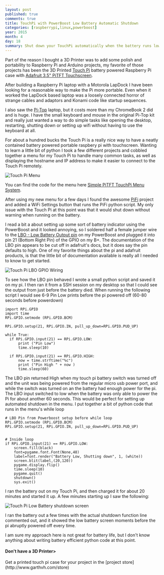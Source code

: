 ```yaml
---
layout: post
published: true
comments: true
title: TouchPi with PowerBoost Low Battery Automatic Shutdown
categories: [raspberrypi,linux,powerboost]
year: 2015
month: 4
day: 18
summary: Shut down your TouchPi automatically when the battery runs low.
---
```


Part of the reason I bought a 3D Printer was to add some polish and portability to Raspberry Pi and Arduino projects, my favorite of those projects has been the 3D Printed [Touch Pi](https://learn.adafruit.com/touch-pi-portable-raspberry-pi) battery powered Raspberry Pi case with [Adafruit 3.5" PiTFT Touchscreen](http://www.adafruit.com/products/2097).

After building a Raspberry Pi laptop with a Motorola LapDock I have been looking for a reasonable way to make the Pi more portable.  Even when it worked the LapDock based laptop was a loosely connected horror of strange cables and adaptors and Konami code like startup sequences.

I also saw the [Pi-Top](http://www.pi-top.com/product) laptop, but it costs more than my ChromeBook 2 did and is huge.  I have the small keyboard and mouse in the original Pi-Top kit and really just wanted a way to do simple tasks like opening the desktop, restarting, shutting down or setting up wifi without having to use the keyboard at all.

For about a hundred bucks the Touch Pi is a really nice way to have a neatly contained battery powered portable raspbery pi with touchscreen.  Wanting to learn a little bit of python I took a few different projects and cobbled together a menu for my Touch Pi to handle many common tasks, as well as displaying the hostname and IP address to make it easier to connect to the Touch Pi remotely.

<img alt="Touch Pi Menu" src="http://garthvh.com/assets/img/touchpi/menu_touchpi.jpg" class="img-responsive img-rounded" />

You can find the code for the menu here [Simple PiTFT TouchPi Menu System](https://github.com/garthvh/pitftmenu).

After using my new menu for a few days I found the awesome [PiFi](https://github.com/vicwomg/pifi.py) project and added a WiFi Settings button that runs the PiFi python script. My only issue with the Touch Pi at this point was that it would shut down without warning when running on the battery.

I read a bit a about setting up some sort of battery indicator using the PowerBoost and it looked annoying, so I soldered half a female jumper wire to the [LBO - Low Battery Output pin](https://learn.adafruit.com/adafruit-powerboost-500-plus-charger/pinouts) on my PowerBoost and plugged it into pin 21 (Bottom Right Pin) of the GPIO on my B+. The documentation of the LBO pin appears to be cut off in adafruit's docs, but it does say the pin defaults to high. One of my favorite things about the pi and adafruit products, is that the little bit of documentation available is really all I needed to know to get started.

<img alt="Touch Pi LBO GPIO Wiring" src="http://garthvh.com/assets/img/touchpi/menu_touchpi_3.jpg" class="img-responsive img-rounded" />

To see how the LBO pin behaved I wrote a small python script and saved it on my pi.  I then ran it from a SSH session on my desktop so that I could see the output from just before the battery died. When running the following script I would see 6-9 Pin Low prints before the pi powered off (60-80 seconds before powerdown)

    import RPi.GPIO
    import time
    RPi.GPIO.setmode (RPi.GPIO.BCM)

    RPi.GPIO.setup(21, RPi.GPIO.IN, pull_up_down=RPi.GPIO.PUD_UP)

    while True:
      if RPi.GPIO.input(21) == RPi.GPIO.LOW:
          print ("Pin Low")
          time.sleep(10)

      if RPi.GPIO.input(21) == RPi.GPIO.HIGH:
          now = time.strftime("%c")
          print ("Pin High " + now )
          time.sleep(60)

The LBO pin returned High when my touch pi battery switch was turned off and the unit was being powered from the regular micro usb power port, and while the switch was turned on an the battery had enough power for the pi.  The LBO input switched to low when the battery was only able to power the Pi for about another 60 seconds. This would be perfect for setting up automated shutdown in the menu. I put together a bit of python code that runs in the menu's while loop

    # LBO Pin from Powerboost setup before while loop
    RPi.GPIO.setmode (RPi.GPIO.BCM)
    RPi.GPIO.setup(21, RPi.GPIO.IN, pull_up_down=RPi.GPIO.PUD_UP)


    # Inside loop
    if RPi.GPIO.input(21) == RPi.GPIO.LOW:
        screen.fill(black)
        font=pygame.font.Font(None,48)
        label=font.render("Battery Low, Shutting down", 1, (white))
        screen.blit(label,(20,120))
        pygame.display.flip()
        time.sleep(10)
        pygame.quit()
        shutdown()
        sys.exit()

I ran the battery out on my Touch Pi, and then charged it for about 20 minutes and started it up. A few minutes starting up I saw the following:

<img alt="Touch Pi Low Battery shutdown screen" src="http://garthvh.com/assets/img/touchpi/menu_touchpi_4.jpg" class="img-responsive img-rounded" />

I ran the battery out a few times with the actual shutdown function line commented out, and it showed the low battery screen moments before the pi abruptly powered off every time.

I am sure my approach here is not great for battery life, but I don't know anything about writing battery efficient python code at this point.

<div class="callout callout-info">
   <h4>Don't have a 3D Printer></h4>
   <p>Get a printed touch pi case for your project in the [project store](http://www.garthvh.com/store)</p>
 </div>
